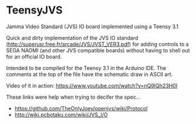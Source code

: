 # TeensyJVS
Jamma Video Standard (JVS) IO board implemented using a Teensy 3.1

Quick and dirty implementation of the JVS IO standard (http://superusr.free.fr/arcade/JVS/JVST_VER3.pdf) for adding controls to a SEGA NAOMI (and other JVS compatible boards) without having to shell out for an official IO board.

Intended to be compiled for the Teensy 3.1 in the Arduino IDE. The comments at the top of the file have the schematic draw in ASCII art.

Video of it in action: https://www.youtube.com/watch?v=nQ9IQh23H0I

These links were help when trying to decifer the spec...
- https://github.com/TheOnlyJoey/openjvs/wiki/Protocol
- http://wiki.pcbotaku.com/wiki/JVS_I/O
